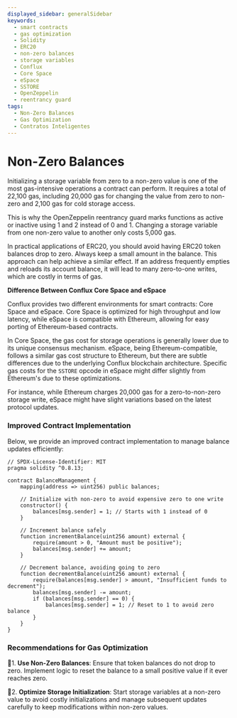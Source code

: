 ```yaml
---
displayed_sidebar: generalSidebar
keywords:
  - smart contracts
  - gas optimization
  - Solidity
  - ERC20
  - non-zero balances
  - storage variables
  - Conflux
  - Core Space
  - eSpace
  - SSTORE
  - OpenZeppelin
  - reentrancy guard
tags:
  - Non-Zero Balances
  - Gas Optimization
  - Contratos Inteligentes
---
```


# Non-Zero Balances

Initializing a storage variable from zero to a non-zero value is one of the most gas-intensive operations a contract can perform. It requires a total of 22,100 gas, including 20,000 gas for changing the value from zero to non-zero and 2,100 gas for cold storage access.

This is why the OpenZeppelin reentrancy guard marks functions as active or inactive using 1 and 2 instead of 0 and 1. Changing a storage variable from one non-zero value to another only costs 5,000 gas.

In practical applications of ERC20, you should avoid having ERC20 token balances drop to zero. Always keep a small amount in the balance. This approach can help achieve a similar effect. If an address frequently empties and reloads its account balance, it will lead to many zero-to-one writes, which are costly in terms of gas.

**Difference Between Conflux Core Space and eSpace**

Conflux provides two different environments for smart contracts: Core Space and eSpace. Core Space is optimized for high throughput and low latency, while eSpace is compatible with Ethereum, allowing for easy porting of Ethereum-based contracts.

In Core Space, the gas cost for storage operations is generally lower due to its unique consensus mechanism. eSpace, being Ethereum-compatible, follows a similar gas cost structure to Ethereum, but there are subtle differences due to the underlying Conflux blockchain architecture. Specific gas costs for the `SSTORE` opcode in eSpace might differ slightly from Ethereum's due to these optimizations.

For instance, while Ethereum charges 20,000 gas for a zero-to-non-zero storage write, eSpace might have slight variations based on the latest protocol updates.

### Improved Contract Implementation

Below, we provide an improved contract implementation to manage balance updates efficiently:

```solidity
// SPDX-License-Identifier: MIT
pragma solidity ^0.8.13;

contract BalanceManagement {
    mapping(address => uint256) public balances;

    // Initialize with non-zero to avoid expensive zero to one write
    constructor() {
        balances[msg.sender] = 1; // Starts with 1 instead of 0
    }

    // Increment balance safely
    function incrementBalance(uint256 amount) external {
        require(amount > 0, "Amount must be positive");
        balances[msg.sender] += amount;
    }

    // Decrement balance, avoiding going to zero
    function decrementBalance(uint256 amount) external {
        require(balances[msg.sender] > amount, "Insufficient funds to decrement");
        balances[msg.sender] -= amount;
        if (balances[msg.sender] == 0) {
            balances[msg.sender] = 1; // Reset to 1 to avoid zero balance
        }
    }
}
```

### Recommendations for Gas Optimization

🌟1. **Use Non-Zero Balances**: Ensure that token balances do not drop to zero. Implement logic to reset the balance to a small positive value if it ever reaches zero.

🌟2. **Optimize Storage Initialization**: Start storage variables at a non-zero value to avoid costly initializations and manage subsequent updates carefully to keep modifications within non-zero values.
